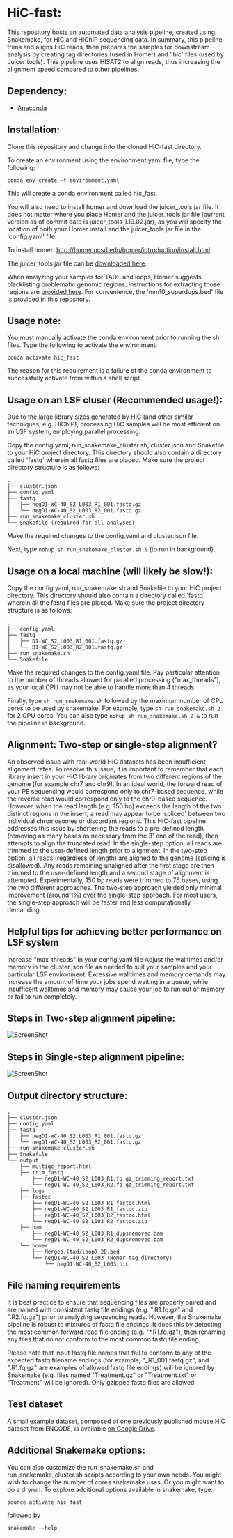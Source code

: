 # HiC-fast:

This repository hosts an automated data analysis pipeline, created using Snakemake, for HiC and HiChIP sequencing data. In summary, this pipeline trims and aligns HiC reads, then prepares the samples for downstream analysis by creating tag directories (used in Homer) and '.hic' files (used by Juicer tools). This pipeline uses HISAT2 to align reads, thus increasing the alignment speed compared to other pipelines. 

## Dependency:
- [Anaconda](https://conda.io/docs/user-guide/install/linux.html) 

## Installation:
Clone this repository and change into the cloned HiC-fast directory. 

To create an environment using the environment.yaml file, type the following:

`conda env create -f environment.yaml`

This will create a conda environment called hic_fast.

You will also need to install homer and download the juicer_tools jar file. It does not matter where you place Homer and the juicer_tools jar file (current version as of commit date is juicer_tools_1.19.02.jar), as you will specify the location of both your Homer install and the juicer_tools jar file in the 'config.yaml' file. 

To install homer: http://homer.ucsd.edu/homer/introduction/install.html 

The juicer_tools jar file can be [downloaded here](https://github.com/aidenlab/juicer/wiki/Download).

When analyzing your samples for TADS and loops, Homer suggests blacklisting problematic genomic regions. Instructions for extracting those regions are [provided here](http://homer.ucsd.edu/homer/interactions2/HiCTADsAndLoops.html). For convenience, the 'mm10_superdups.bed' file is provided in this repository.

## Usage note:

You must manually activate the conda environment prior to running the sh files. Type the following to activate the environment:

`conda activate hic_fast`

The reason for this requirement is a failure of the conda environment to successfully activate from within a shell script.

## Usage on an LSF cluser (Recommended usage!):

Due to the large library sizes generated by HiC (and other similar techniques, e.g. HiChIP), processing HiC samples will be most efficient on an LSF system, employing parallel processing.

Copy the config.yaml, run\_snakemake\_cluster.sh, cluster.json and Snakefile to your HiC project directory. This directory should also contain a directory called 'fastq' wherein all fastq files are placed. Make sure the project directory structure is as follows:
```
.
├── cluster.json
├── config.yaml
├── fastq
│   ├── negD1-WC-40_S2_L003_R1_001.fastq.gz
│   └── negD1-WC-40_S2_L003_R2_001.fastq.gz
├── run_snakemake_cluster.sh
└── Snakefile (required for all analyses)
```
Make the required changes to the config.yaml and cluster.json file.

Next, type `nohup sh run_snakemake_cluster.sh &` (to run in background).

## Usage on a local machine (will likely be slow!):

Copy the config.yaml, run\_snakemake.sh and Snakefile to your HiC project directory. This directory should also contain a directory called 'fastq' wherein all the fastq files are placed. Make sure the project directory structure is as follows:
```
.
├── config.yaml
├── fastq
│   ├── D1-WC_S2_L003_R1_001.fastq.gz
│   └── D1-WC_S2_L003_R2_001.fastq.gz
├── run_snakemake.sh
└── Snakefile
```
Make the required changes to the config.yaml file. Pay particular attention to the number of threads allowed for paralled processing ("max_threads"), as your local CPU may not be able to handle more than 4 threads. 

Finally, type `sh run_snakemake.sh` followed by the maximum number of CPU cores to be used by snakemake. For example, type `sh run_snakemake.sh 2` for 2 CPU cores. You can also type `nohup sh run_snakemake.sh 2 &` to run the pipeline in background.

## Alignment: Two-step or single-step alignment?

An observed issue with real-world HiC datasets has been insufficient alignment rates. To resolve this issue, it is important to remember that each library insert in your HiC library originates from two different regions of the genome (for example chr7 and chr9). In an ideal world, the forward read of your PE sequencing would correspond only to chr7-based sequence, while the reverse read would correspond only to the chr9-based sequence. However, when the read length (e.g. 150 bp) exceeds the length of the two distinct regions in the insert, a read may appear to be 'spliced' between two individual chromosomes or discordant regions. This HiC-fast pipeline addresses this issue by shortening the reads to a pre-defined length (removing as many bases as necessary from the 3' end of the read), then attempts to align the truncated read. In the single-step option, all reads are trimmed to the user-defined length prior to alignment.  In the two-step option, all reads (regardless of length) are aligned to the genome (splicing is disallowed). Any reads remaining unaligned after the first stage are then trimmed to the user-defined length and a second stage of alignment is attempted. 
Experimentally, 150 bp reads were trimmed to 75 bases, using the two different approaches. The two-step approach yielded only minimal improvement (around 1%) over the single-step approach. For most users, the single-step approach will be faster and less computationally demanding. 

## Helpful tips for achieving better performance on LSF system
Increase "max_threads" in your config.yaml file
Adjust the walltimes and/or memory in the cluster.json file as needed to suit your samples and your particular LSF environment. Excessive walltimes and memory demands may increase the amount of time your jobs spend waiting in a queue, while insufficent walltimes and memory may cause your job to run out of memory or fail to run completely.


## Steps in Two-step alignment pipeline:

 ![ScreenShot](/dag/dag_twotier.png)

## Steps in Single-step alignment pipeline:

 ![ScreenShot](/dag/dag_singletier.png)

## Output directory structure:
```
.
├── cluster.json
├── config.yaml
├── fastq
│   ├── negD1-WC-40_S2_L003_R1_001.fastq.gz
│   └── negD1-WC-40_S2_L003_R2_001.fastq.gz
├── run_snakemake_cluster.sh
├── Snakefile
└── output
    ├── multiqc_report.html
    ├── trim_fastq
    	├── negD1-WC-40_S2_L003_R1.fq.gz_trimming_report.txt
    	└── negD1-WC-40_S2_L003_R2.fq.gz_trimming_report.txt
    ├── logs
    ├── fastqc
    	├── negD1-WC-40_S2_L003_R1_fastqc.html
    	├── negD1-WC-40_S2_L003_R1_fastqc.zip
    	├── negD1-WC-40_S2_L003_R2_fastqc.html
    	└── negD1-WC-40_S2_L003_R2_fastqc.zip
    ├── bam
    	├── negD1-WC-40_S2_L003_R1_dupsremoved.bam
    	└── negD1-WC-40_S2_L003_R2_dupsremoved.bam 
    └── homer
     	├── Merged.(tad/loop).2D.bed
    	└── negD1-WC-40_S2_L003 (Homer tag directory)
     		└── negD1-WC-40_S2_L003.hic

```


## File naming requirements

It is best practice to ensure that sequencing files are properly paired and are named with consistent fastq file endings (e.g. ".R1.fq.gz" and ".R2.fq.gz") prior to analyzing sequencing reads. However, the Snakemake pipeline is robust to mixtures of fastq file endings. It does this by detecting the most common forward read file ending (e.g. "\*.R1.fq.gz"), then renaming any files that do not conform to the most common fastq file ending.

Please note that input fastq file names that fail to conform to any of the expected fastq filename endings (for example, "\_R1\_001.fastq.gz", and ".R1.fq.gz" are examples of allowed fastq file endings) will be ignored by Snakemake (e.g. files named "Treatment.gz" or "Treatment.txt" or "Treatment" will be ignored). Only gzipped fastq files are allowed.

## Test dataset

A small example dataset, composed of one previously published mouse HiC dataset from ENCODE, is available [on Google Drive](https://drive.google.com/open?id=1ApjBYup9mOZMySgMIIDKSaTCJ3cbqeWm).

## Additional Snakemake options:

You can also customize the run\_snakemake.sh and run\_snakemake_cluster.sh scripts according to your own needs. You might wish to change the number of cores snakemake uses. Or you might want to do a dryrun. To explore additional options available in snakemake, type:

`source activate hic_fast`

followed by 

`snakemake --help`





